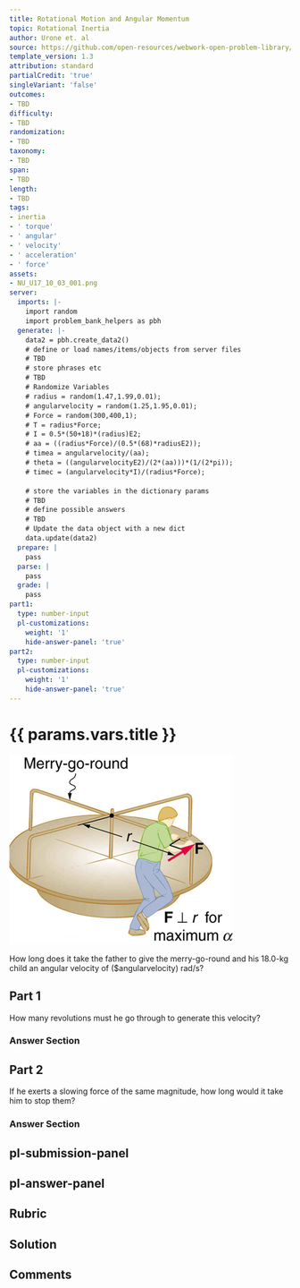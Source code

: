 ```yaml
---
title: Rotational Motion and Angular Momentum
topic: Rotational Inertia
author: Urone et. al
source: https://github.com/open-resources/webwork-open-problem-library/tree/master/Contrib/BrockPhysics/College_Physics_Urone/10.Rotational_Motion_and_Angular_Momentum/10-03.Rotational_Inertia/NU_U17_10_03_001.pg
template_version: 1.3
attribution: standard
partialCredit: 'true'
singleVariant: 'false'
outcomes:
- TBD
difficulty:
- TBD
randomization:
- TBD
taxonomy:
- TBD
span:
- TBD
length:
- TBD
tags:
- inertia
- ' torque'
- ' angular'
- ' velocity'
- ' acceleration'
- ' force'
assets:
- NU_U17_10_03_001.png
server:
  imports: |-
    import random
    import problem_bank_helpers as pbh
  generate: |-
    data2 = pbh.create_data2()
    # define or load names/items/objects from server files
    # TBD
    # store phrases etc
    # TBD
    # Randomize Variables
    # radius = random(1.47,1.99,0.01);
    # angularvelocity = random(1.25,1.95,0.01);
    # Force = random(300,400,1);
    # T = radius*Force;
    # I = 0.5*(50+18)*(radius)E2;
    # aa = ((radius*Force)/(0.5*(68)*radiusE2));
    # timea = angularvelocity/(aa);
    # theta = ((angularvelocityE2)/(2*(aa)))*(1/(2*pi));
    # timec = (angularvelocity*I)/(radius*Force);

    # store the variables in the dictionary params
    # TBD
    # define possible answers
    # TBD
    # Update the data object with a new dict
    data.update(data2)
  prepare: |
    pass
  parse: |
    pass
  grade: |
    pass
part1:
  type: number-input
  pl-customizations:
    weight: '1'
    hide-answer-panel: 'true'
part2:
  type: number-input
  pl-customizations:
    weight: '1'
    hide-answer-panel: 'true'
---
```


# {{ params.vars.title }} 

![Merry-go-round.](NU_U17_10_03_001.png)

How long does it take the father to give the merry-go-round and his 18.0-kg child an angular velocity of ($angularvelocity) rad/s?

## Part 1 
How many revolutions must he go through to generate this velocity? 


 ### Answer Section

## Part 2 
If he exerts a slowing force of the same magnitude, how long would it take him to stop them? 


 ### Answer Section


## pl-submission-panel 


## pl-answer-panel 


## Rubric 


## Solution 


## Comments 



